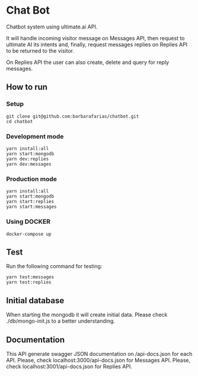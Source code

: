 # Chat Bot

Chatbot system using ultimate.ai API.

It will handle incoming visitor message on Messages API, then request to ultimate AI its intents and, finally, request messages replies on Replies API to be returned to the visitor.

On Replies API the user can also create, delete and query for reply messages.

## How to run

### Setup

```console
git clone git@github.com:barbarafarias/chatbot.git
cd chatbot
```

### Development mode

```console
yarn install:all
yarn start:mongodb
yarn dev:replies
yarn dev:messages
```

### Production mode

```console
yarn install:all
yarn start:mongodb
yarn start:replies
yarn start:messages
```

### Using DOCKER

```console
docker-compose up
```

## Test

Run the following command for testing:

```console
yarn test:messages
yarn test:replies
```

## Initial database

When starting the mongodb it will create initial data.
Please check ./db/mongo-init.js to a better understanding.

## Documentation

This API generate swagger JSON documentation on /api-docs.json for each API.
Please, check localhost:3000/api-docs.json for Messages API.
Please, check localhost:3001/api-docs.json for Replies API.
